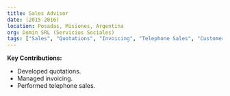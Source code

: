 ```yaml
---
title: Sales Advisor
date: (2015-2016)
location: Posadas, Misiones, Argentina
org: Domin SRL (Servicios Sociales)
tags: ["Sales", "Quotations", "Invoicing", "Telephone Sales", "Customer Service"]
---
```


**Key Contributions:**
* Developed quotations.
* Managed invoicing.
* Performed telephone sales.